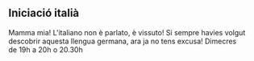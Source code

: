 ## Iniciació italià

Mamma mia! L'italiano non è parlato, è vissuto! Si sempre havies volgut descobrir aquesta llengua germana, ara ja no tens excusa!
Dimecres de 19h a 20h o 20.30h
